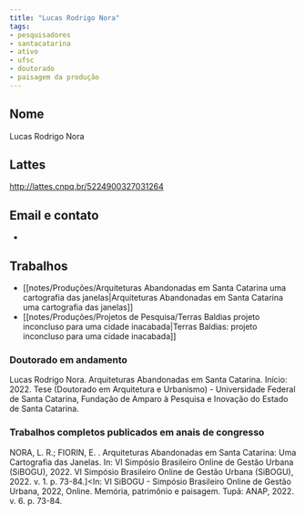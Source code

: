 ```yaml
---
title: "Lucas Rodrigo Nora"
tags: 
- pesquisadores
- santacatarina
- ativo
- ufsc
- doutorado
- paisagem da produção
---
```


## Nome
Lucas Rodrigo Nora

## Lattes
http://lattes.cnpq.br/5224900327031264

## Email e contato
-

## Trabalhos
- [[notes/Produções/Arquiteturas Abandonadas em Santa Catarina uma cartografia das janelas|Arquiteturas Abandonadas em Santa Catarina uma cartografia das janelas]]
- [[notes/Produções/Projetos de Pesquisa/Terras Baldias projeto inconcluso para uma cidade inacabada|Terras Baldias: projeto inconcluso para uma cidade inacabada]]

### Doutorado em andamento

Lucas Rodrigo Nora. Arquiteturas Abandonadas em Santa Catarina. Início: 2022. Tese (Doutorado em Arquitetura e Urbanismo) - Universidade Federal de Santa Catarina, Fundação de Amparo à Pesquisa e Inovação do Estado de Santa Catarina.

### Trabalhos completos publicados em anais de congresso

NORA, L. R.; FIORIN, E. . Arquiteturas Abandonadas em Santa Catarina: Uma Cartografia das Janelas. In: VI Simpósio Brasileiro Online de Gestão Urbana (SiBOGU), 2022. VI Simpósio Brasileiro Online de Gestão Urbana (SiBOGU), 2022. v. 1. p. 73-84.]<In: VI SiBOGU - Simpósio Brasileiro Online de Gestão Urbana, 2022, Online. Memória, patrimônio e paisagem. Tupã: ANAP, 2022. v. 6. p. 73-84.